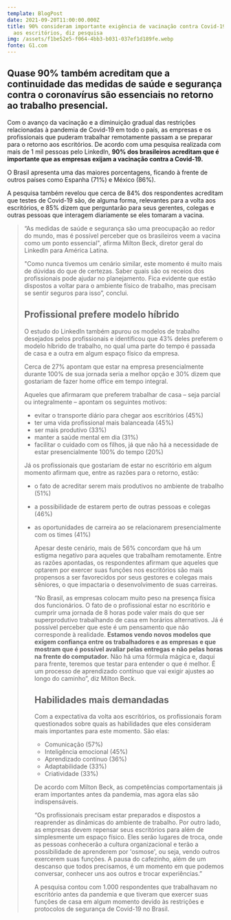 ```yaml
---
template: BlogPost
date: 2021-09-20T11:00:00.000Z
title: 90% consideram importante exigência de vacinação contra Covid-19 na volta
  aos escritórios, diz pesquisa
img: /assets/f1be52e5-f064-4bb3-b031-037ef1d189fe.webp
fonte: G1.com
---
```

## Quase 90% também acreditam que a continuidade das medidas de saúde e segurança contra o coronavírus são essenciais no retorno ao trabalho presencial.

Com o avanço da vacinação e a diminuição gradual das restrições relacionadas à pandemia de Covid-19 em todo o país, as empresas e os profissionais que puderam trabalhar remotamente passam a se preparar para o retorno aos escritórios. De acordo com uma pesquisa realizada com mais de 1 mil pessoas pelo LinkedIn, **90% dos brasileiros acreditam que é importante que as empresas exijam a vacinação contra a Covid-19.**

O Brasil apresenta uma das maiores porcentagens, ficando à frente de outros países como Espanha (71%) e México (86%).

A pesquisa também revelou que cerca de 84% dos respondentes acreditam que testes de Covid-19 são, de alguma forma, relevantes para a volta aos escritórios, e 85% dizem que perguntarão para seus gerentes, colegas e outras pessoas que interagem diariamente se eles tomaram a vacina.



> “As medidas de saúde e segurança são uma preocupação ao redor do mundo, mas é possível perceber que os brasileiros veem a vacina como um ponto essencial", afirma Milton Beck, diretor geral do LinkedIn para América Latina.
>
> "Como nunca tivemos um cenário similar, este momento é muito mais de dúvidas do que de certezas. Saber quais são os receios dos profissionais pode ajudar no planejamento. Fica evidente que estão dispostos a voltar para o ambiente físico de trabalho, mas precisam se sentir seguros para isso”, conclui.
>
> ## Profissional prefere modelo híbrido
>
> O estudo do LinkedIn também apurou os modelos de trabalho desejados pelos profissionais e identificou que 43% deles preferem o modelo híbrido de trabalho, no qual uma parte do tempo é passada de casa e a outra em algum espaço físico da empresa.
>
> Cerca de 27% apontam que estar na empresa presencialmente durante 100% de sua jornada seria a melhor opção e 30% dizem que gostariam de fazer home office em tempo integral.
>
> Aqueles que afirmaram que preferem trabalhar de casa – seja parcial ou integralmente – apontam os seguintes motivos:
>
>
>
> * evitar o transporte diário para chegar aos escritórios (45%)
> * ter uma vida profissional mais balanceada (45%)
> * ser mais produtivo (33%)
> * manter a saúde mental em dia (31%)
> * facilitar o cuidado com os filhos, já que não há a necessidade de estar presencialmente 100% do tempo (20%)
>
>
>
> Já os profissionais que gostariam de estar no escritório em algum momento afirmam que, entre as razões para o retorno, estão:
>
>
>
> * o fato de acreditar serem mais produtivos no ambiente de trabalho (51%)
> * a possibilidade de estarem perto de outras pessoas e colegas (46%)
> * as oportunidades de carreira ao se relacionarem presencialmente com os times (41%)
>
>   Apesar deste cenário, mais de 56% concordam que há um estigma negativo para aqueles que trabalham remotamente. Entre as razões apontadas, os respondentes afirmam que aqueles que optarem por exercer suas funções nos escritórios são mais propensos a ser favorecidos por seus gestores e colegas mais sêniores, o que impactaria o desenvolvimento de suas carreiras.
>
>   “No Brasil, as empresas colocam muito peso na presença física dos funcionários. O fato de o profissional estar no escritório e cumprir uma jornada de 8 horas pode valer mais do que ser superprodutivo trabalhando de casa em horários alternativos. Já é possível perceber que este é um pensamento que não corresponde à realidade. **Estamos vendo novos modelos que exigem confiança entre os trabalhadores e as empresas e que mostram que é possível avaliar pelas entregas e não pelas horas na frente do computador.** Não há uma fórmula mágica e, daqui para frente, teremos que testar para entender o que é melhor. É um processo de aprendizado contínuo que vai exigir ajustes ao longo do caminho”, diz Milton Beck.
>
>
>
>   ## Habilidades mais demandadas
>
>
>
>   Com a expectativa da volta aos escritórios, os profissionais foram questionados sobre quais as habilidades que eles consideram mais importantes para este momento. São elas:
>
>
>
>   * Comunicação (57%)
>   * Inteligência emocional (45%)
>   * Aprendizado contínuo (36%)
>   * Adaptabilidade (33%)
>   * Criatividade (33%)
>
>
>
>   De acordo com Milton Beck, as competências comportamentais já eram importantes antes da pandemia, mas agora elas são indispensáveis.
>
>   “Os profissionais precisam estar preparados e dispostos a reaprender as dinâmicas do ambiente de trabalho. Por outro lado, as empresas devem repensar seus escritórios para além de simplesmente um espaço físico. Eles serão lugares de troca, onde as pessoas conhecerão a cultura organizacional e terão a possibilidade de aprenderem por 'osmose', ou seja, vendo outros exercerem suas funções. A pausa do cafezinho, além de um descanso que todos precisamos, é um momento em que podemos conversar, conhecer uns aos outros e trocar experiências.”
>
>   A pesquisa contou com 1.000 respondentes que trabalhavam no escritório antes da pandemia e que tiveram que exercer suas funções de casa em algum momento devido às restrições e protocolos de segurança de Covid-19 no Brasil.
>
>